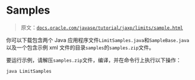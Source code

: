 # Samples

> 原文：[`docs.oracle.com/javase/tutorial/jaxp/limits/sample.html`](https://docs.oracle.com/javase/tutorial/jaxp/limits/sample.html)

你可以下载包含两个 Java 应用程序文件`LimitSamples.java`和`SampleBase.java`以及一个包含示例 xml 文件的目录`samples`的``samples.zip``文件。

要运行示例，请解压`samples.zip`文件，编译，并在命令行上执行以下操作：

```java
java LimitSamples

```
